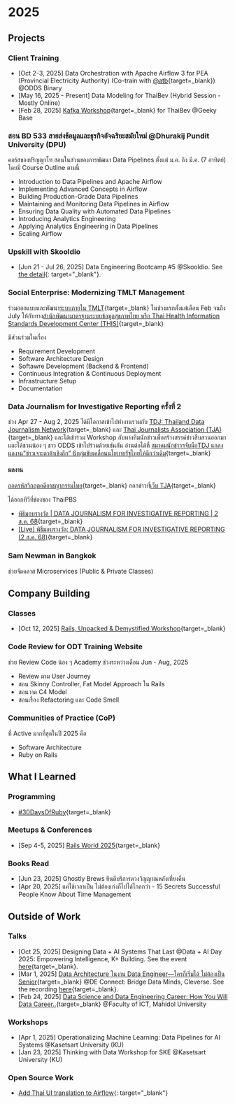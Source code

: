# 2025

## Projects

### Client Training

* [Oct 2-3, 2025] Data Orchestration with Apache Airflow 3 for PEA (Provincial
Electricity Authority) (Co-train with
[@atb](https://www.linkedin.com/in/athibet-prawane/){target=_blank}) @ODDS
Binary
* [May 16, 2025 - Present] Data Modeling for ThaiBev (Hybrid Session - Mostly
Online)
* [Feb 28, 2025] [Kafka
Workshop](https://zkan.github.io/introducing-kafka/){target=_blank} for ThaiBev
@Geeky Base

### สอน BD 533 สายส่งข้อมูลและธุรกิจอัจฉริยะสมัยใหม่ @Dhurakij Pundit University (DPU)

คอร์สของปริญญาโท สอนในส่วนของการพัฒนา Data Pipelines ตั้งแต่ ม.ค. ถึง มี.ค. (7 อาทิตย์)
โดยมี Course Outline ตามนี้

* Introduction to Data Pipelines and Apache Airflow
* Implementing Advanced Concepts in Airflow
* Building Production-Grade Data Pipelines
* Maintaining and Monitoring Data Pipelines in Airflow
* Ensuring Data Quality with Automated Data Pipelines
* Introducing Analytics Engineering
* Applying Analytics Engineering in Data Pipelines
* Scaling Airflow

### Upskill with Skooldio

* [Jun 21 - Jul 26, 2025] Data Engineering Bootcamp #5 @Skooldio. See [the
  detail](https://landing.skooldio.com/data-engineering-bootcamp){: target="_blank"}.

### Social Enterprise: Modernizing TMLT Management

ร่วมออกแบบและพัฒนา[ระบบภายใน
TMLT](https://this.or.th/service/tmlt/){target=_blank} ในช่วงแรกตั้งแต่เดือน Feb
จนถึง July ให้กับทาง[สำนักพัฒนามาตรฐานระบบข้อมูลสุขภาพไทย หรือ Thai Health Information
Standards Development Center (THIS)](https://this.or.th/){target=_blank}

มีส่วนร่วมในเรื่อง

* Requirement Development
* Software Architecture Design
* Softawre Development (Backend & Frontend)
* Continuous Integration & Continuous Deployment
* Infrastructure Setup
* Documentation

### Data Journalism for Investigative Reporting ครั้งที่ 2

ช่วง Apr 27 - Aug 2, 2025 ได้มีโอกาสเข้าไปทำงานรวมกับ [TDJ: Thailand Data Journalism
Network](https://www.facebook.com/permalink.php?story_fbid=pfbid0yKJFw6W22Rawdnva1wxutyZynHhKYLYna6iLuPSTdqJZ9wsYijQNzjdKECtU7nol&id=100064250975843){target=_blank}
และ [Thai Journalists Association (TJA)](https://tja.or.th/){target=_blank}
และได้เข้าร่วม Workshop กับทางทีมนักข่าวเพื่อสร้างสรรค์ข่าวสืบสวนออกมา และได้ชวนน้อง ๆ ชาว
ODDS เข้าไปร่วมด้วยเช่นกัน อ่านต่อได้ที่ [สมาคมนักข่าวฯจับมือTDJ แถลงผลงาน”ข่าวเจาะดาต้าเชิงลึก”
6กลุ่มขับเคลื่อนนโยบายรัฐไทยให้ดีกว่าเดิม](https://tja.or.th/view/highlight/1455361){target=_blank}

#### ผลงาน

[ถอดรหัสวิกฤตคดีอาชญากรรมไทย](https://thejustice.odd.works/){target=_blank}
ออกข่าวที่[เว็บ
TJA](https://tja.or.th/view/thailand-data-journalism-network-tdj/1455311){target=_blank}

ได้ออกทีวีที่ช่องของ ThaiPBS

* [พิธีมอบรางวัล | DATA JOURNALISM FOR INVESTIGATIVE REPORTING | 2 ส.ค.
68](https://www.youtube.com/watch?v=Q3WfVxuNBPE){target=_blank}
* [[Live] พิธีมอบรางวัล: DATA JOURNALISM FOR INVESTIGATIVE REPORTING (2 ส.ค.
68)](https://www.facebook.com/ThaiPBS/videos/1827628591523169){target=_blank}

### Sam Newman in Bangkok

ช่วยจัดคลาส Microservices (Public & Private Classes)

## Company Building

### Classes

* [Oct 12, 2025] [Rails, Unpacked & Demystified
Workshop](https://zkan.github.io/rails-unpacked-and-demystified-workshop/){target=_blank}

### Code Review for ODT Training Website

ช่วย Review Code น้อง ๆ Academy ช่วงระหว่างเดือน Jun - Aug, 2025

* Review ตาม User Journey
* สอน Skinny Controller, Fat Model Approach ใน Rails
* สอนวาด C4 Model
* สอนเรื่อง Refactoring และ Code Smell

### Communities of Practice (CoP)

ที่ Active มากที่สุดในปี 2025 คือ

* Software Architecture
* Ruby on Rails

## What I Learned

### Programming

* [#30DaysOfRuby](https://github.com/zkan/30DaysOfRuby){target=_blank}

### Meetups & Conferences

* [Sep 4-5, 2025] [Rails World
2025](https://rubyonrails.org/world/2025){target=_blank}

### Books Read

* [Jun 23, 2025] Ghostly Brews ยินดีบริการดวงวิญญาณหลังเที่ยงคืน
* [Apr 20, 2025] แค่ใช้เวลาเป็น ไม่ต้องเก่งก็ไปได้ไกลกว่า - 15 Secrets Successful People
Know About Time Management

## Outside of Work

### Talks

* [Oct 25, 2025] Designing Data + AI Systems That Last @Data + AI Day 2025:
Empowering Intelligence, K+ Building. See the event
[here](https://www.eventpop.me/e/95881/dataaiday-2025){target=_blank}.
* [Mar 1, 2025] [Data Architecture ในงาน Data Engineer—ใครก็เริ่มได้ ไม่ต้องเป็น
Senior](https://docs.google.com/presentation/d/1eFl4UpTwElXZynucUEfGrotrucjfCZ7B8zuXP0GtssY/edit?usp=sharing){target=_blank}
@DE Connect: Bridge Data Minds, Cleverse. See the recording
[here](https://www.youtube.com/watch?v=zQmIul9Vs1o){target=_blank}.
* [Feb 24, 2025] [Data Science and Data Engineering Career: How You Will Data
Career..](https://docs.google.com/presentation/d/1AYbV8OX-Ndmog5NtdjzpI-vbhGb6OYX0etQuErwpz-o/edit?usp=sharing){target=_blank}
@Faculty of ICT, Mahidol University

### Workshops

* [Apr 1, 2025] Operationalizing Machine Learning: Data Pipelines for AI
Systems @Kasetsart University (KU)
* [Jan 23, 2025] Thinking with Data Workshop for SKE @Kasetsart University (KU)

### Open Source Work

* [Add Thai UI translation to
Airflow](https://github.com/apache/airflow/pull/56353){: target="_blank"}
